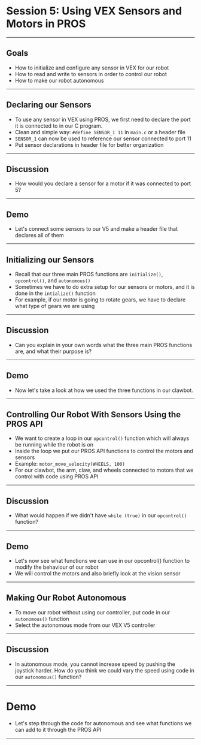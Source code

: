 # **Session 5: Using VEX Sensors and Motors in PROS**

---

## Goals

<!-- Notes: Students should be able to write basic code to control a wheeled robot after this lesson -->
* How to initialize and configure any sensor in VEX for our robot
* How to read and write to sensors in order to control our robot
* How to make our robot autonomous

---

## Declaring our Sensors

<!-- Notes: 

- Make sure students understand port is just a way to inferface to sensor 
- Tell students VEX V5 has 21 ports, and we can connect our sensor to any port.
- If you connect sensor to port 10, you then send data to port 10, or use port 10 as input to functions in order to control the sensor

-->

* To use any sensor in VEX using PROS, we first need to declare the port it is connected to in our C program.
* Clean and simple way: ```#define SENSOR_1 11``` in `main.c` or a header file
* ```SENSOR_1``` can now be used to reference our sensor connected to port 11
* Put sensor declarations in header file for better organization

---

## Discussion

* How would you declare a sensor for a motor if it was connected to port 5?

---

## Demo

* Let's connect some sensors to our V5 and make a header file that declares all of them

---

## Initializing our Sensors

* Recall that our three main PROS functions are ```initialize()```, ```opcontrol()```, and ```autonomous()```
* Sometimes we have to do extra setup for our sensors or motors, and it is done in the ```intialize()``` function
* For example, if our motor is going to rotate gears, we have to declare what type of gears we are using
<!-- Notes: Give brief description of gear ratio and why it's important -->
<!-- Illustration idea: 

An image with all the different types of VEX gears with their gear ratios, benefits, and trade offs

-->

---

## Discussion

* Can you explain in your own words what the three main PROS functions are, and what their purpose is?

---

## Demo

* Now let's take a look at how we used the three functions in our clawbot.
<!-- Notes: During this process, take opportunity to show students the PROS API and functions we can use and experiment with from there -->

---

## Controlling Our Robot With Sensors Using the PROS API

* We want to create a loop in our ```opcontrol()``` function which will always be running while the robot is on
* Inside the loop we put our PROS API functions to control the motors and sensors
* Example: ```motor_move_velocity(WHEELS, 100)```
* For our clawbot, the arm, claw, and wheels connected to motors that we control with code using PROS API

---

## Discussion

* What would happen if we didn't have ```while (true)``` in our ```opcontrol()``` function?

---

## Demo

* Let's now see what functions we can use in our opcontrol() function to modify the behaviour of our robot
* We will control the motors and also briefly look at the vision sensor

---

## Making Our Robot Autonomous

* To move our robot without using our controller, put code in our ```autonomous()``` function
* Select the autonomous mode from our VEX V5 controller
<!-- Notes 

- Can use any part of PROS API in autonomous that doesn't involve reading controller input. For example, ```move_relative_velocity()```
- Show students how to make robot move autonomously, and how robot entirely reliant on sensors

-->

---

## Discussion

* In autonomous mode, you cannot increase speed by pushing the joystick harder. How do you think we could vary the speed using code in our `autonomous()` function?
<!-- Students should understand that you need to control speed through PROS functions when in autonomous mode -->

---

# Demo

* Let's step through the code for autonomous and see what functions we can add to it through the PROS API

---
